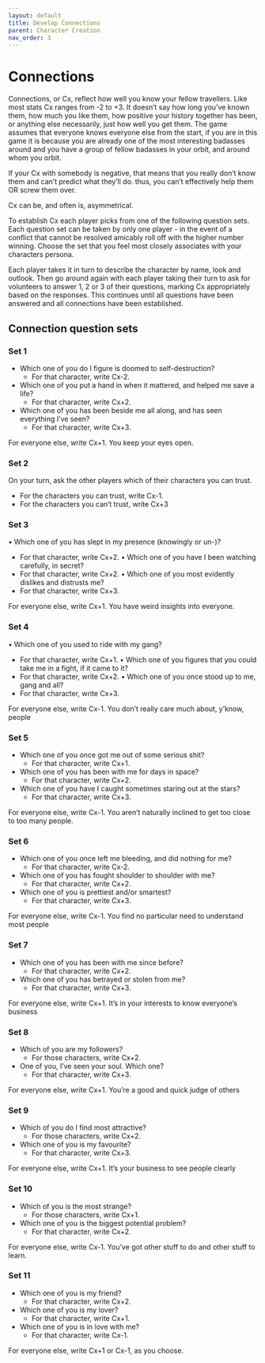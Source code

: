 ```yaml
---
layout: default
title: Develop Connections
parent: Character Creation
nav_order: 3
---
```


# Connections

Connections, or Cx, reflect how well you know your fellow travellers. Like most stats Cx ranges from -2 to +3. It doesn’t say how long you’ve known them, how much you like them, how positive your history together has been, or anything else necessarily, just how well you get them. The game assumes that everyone knows everyone else from the start, if you are in this game it is because you are already one of the most interesting badasses around and you have a group of fellow badasses in your orbit, and around whom you orbit.

If your Cx with somebody is negative, that means that you really don’t know them and can’t predict what they’ll do. thus, you can’t effectively help them OR screw them over.

Cx can be, and often is, asymmetrical.

To establish Cx each player picks from one of the following question sets. Each question set can be taken by only one player - in the event of a conflict that cannot be resolved amicably roll off with the higher number winning. Choose the set that you feel most closely associates with your characters persona.

Each player takes it in turn to describe the character by name, look and outlook. Then go around again with each player taking their turn to ask for volunteers to answer 1, 2 or 3 of their questions, marking Cx appropriately based on the responses. This continues until all questions have been answered and all connections have been established.

## Connection question sets

### Set 1

- Which one of you do I figure is doomed to self-destruction?
  - For that character, write Cx-2.
- Which one of you put a hand in when it mattered, and helped me save a life?
  - For that character, write Cx+2.
- Which one of you has been beside me all along, and has seen everything I’ve seen?
  - For that character, write Cx+3.

For everyone else, write Cx+1. You keep your eyes open.

### Set 2

On your turn, ask the other players which of their characters you can trust.

- For the characters you can trust, write Cx-1.
- For the characters you can’t trust, write Cx+3

### Set 3

• Which one of you has slept in my presence (knowingly or un-)?

- For that character, write Cx+2.
  • Which one of you have I been watching carefully, in secret?
- For that character, write Cx+2.
  • Which one of you most evidently dislikes and distrusts me?
- For that character, write Cx+3.

For everyone else, write Cx+1. You have weird insights into everyone.

### Set 4

• Which one of you used to ride with my gang?

- For that character, write Cx+1.
  • Which one of you figures that you could take me in a fight, if it came to it?
- For that character, write Cx+2.
  • Which one of you once stood up to me, gang and all?
- For that character, write Cx+3.

For everyone else, write Cx-1. You don’t really care much about, y’know, people

### Set 5

- Which one of you once got me out of some serious shit?
  - For that character, write Cx+1.
- Which one of you has been with me for days in space?
  - For that character, write Cx+2.
- Which one of you have I caught sometimes staring out at the stars?
  - For that character, write Cx+3.

For everyone else, write Cx-1. You aren’t naturally inclined to get too close to too many people.

### Set 6

- Which one of you once left me bleeding, and did nothing for me?
  - For that character, write Cx-2.
- Which one of you has fought shoulder to shoulder with me?
  - For that character, write Cx+2.
- Which one of you is prettiest and/or smartest?
  - For that character, write Cx+3.

For everyone else, write Cx-1. You find no particular need to understand most people

### Set 7

- Which one of you has been with me since before?
  - For that character, write Cx+2.
- Which one of you has betrayed or stolen from me?
  - For that character, write Cx+3.

For everyone else, write Cx+1. It’s in your interests to know everyone’s business

### Set 8

- Which of you are my followers?
  - For those characters, write Cx+2.
- One of you, I’ve seen your soul. Which one?
  - For that character, write Cx+3.

For everyone else, write Cx+1. You’re a good and quick judge of others

### Set 9

- Which of you do I find most attractive?
  - For those characters, write Cx+2.
- Which one of you is my favourite?
  - For that character, write Cx+3.

For everyone else, write Cx+1. It’s your business to see people clearly

### Set 10

- Which of you is the most strange?
  - For those characters, write Cx+1.
- Which one of you is the biggest potential problem?
  - For that character, write Cx+2.

For everyone else, write Cx-1. You’ve got other stuff to do and other stuff to learn.

### Set 11

- Which one of you is my friend?
  - For that character, write Cx+2.
- Which one of you is my lover?
  - For that character, write Cx+1.
- Which one of you is in love with me?
  - For that character, write Cx-1.

For everyone else, write Cx+1 or Cx-1, as you choose.
